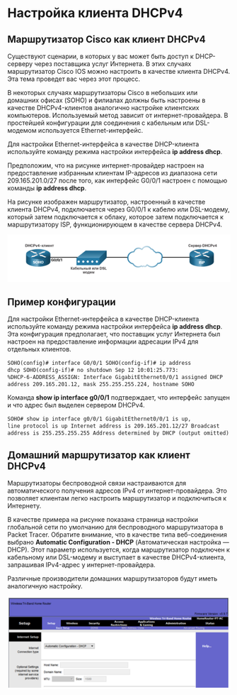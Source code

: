 # Настройка клиента DHCPv4

<!-- 7.3.1 -->
## Маршрутизатор Cisco как клиент DHCPv4
Существуют сценарии, в которых у вас может быть доступ к DHCP-серверу через поставщика услуг Интернета. В этих случаях маршрутизатор Cisco IOS можно настроить в качестве клиента DHCPv4. Эта тема проведет вас через этот процесс.

В некоторых случаях маршрутизаторы Cisco в небольших или домашних офисах (SOHO) и филиалах должны быть настроены в качестве DHCPv4-клиентов аналогично настройке клиентских компьютеров. Используемый метод зависит от интернет-провайдера. В простейшей конфигурации для соединения с кабельным или DSL-модемом используется Ethernet-интерфейс.

Для настройки Ethernet-интерфейса в качестве DHCP-клиента используйте команду режима настройки интерфейса **ip address dhcp**.

Предположим, что на рисунке интернет-провайдер настроен на предоставление избранным клиентам IP-адресов из диапазона сети 209.165.201.0/27 после того, как интерфейс G0/0/1 настроен с помощью команды **ip address dhcp**.

На рисунке изображен маршрутизатор, настроенный в качестве клиента DHCPv4, подключается через G0/0/1 к кабелю или DSL-модему, который затем подключается к облаку, которое затем подключается к маршрутизатору ISP, функционирующем в качестве сервера DHCPv4.

![](./assets/7.3.1.PNG)
<!-- /courses/srwe-dl/af9ece96-34fe-11eb-b1b2-9b1b0c1f7e0d/afb69c50-34fe-11eb-b1b2-9b1b0c1f7e0d/assets/c9fcc671-1c27-11ea-af09-3b2e6521927c.svg -->


<!-- 7.3.2 -->
## Пример конфигурации
Для настройки Ethernet-интерфейса в качестве DHCP-клиента используйте команду режима настройки интерфейса **ip address dhcp**. Эта конфигурация предполагает, что поставщик услуг Интернета был настроен на предоставление информации адресации IPv4 для отдельных клиентов.

<code><pre>SOHO(config)# interface G0/0/1
SOHO(config-if)# ip address dhcp
SOHO(config-if)# no shutdown
Sep 12 10:01:25.773: %DHCP-6-ADDRESS_ASSIGN: Interface GigabitEthernet0/0/1 assigned DHCP address 209.165.201.12, mask 255.255.255.224, hostname SOHO
</code></pre>

Команда **show ip interface g0/0/1** подтверждает, что интерфейс запущен и что адрес был выделен сервером DHCPv4.

<code><pre>SOHO# show ip interface g0/0/1
GigabitEthernet0/0/1 is up, line protocol is up
  Internet address is 209.165.201.12/27
  Broadcast address is 255.255.255.255
  Address determined by DHCP
(output omitted)
</code></pre>

<!-- 7.3.3 -->
## Домашний маршрутизатор как клиент DHCPv4
Маршрутизаторы беспроводной связи настраиваются для автоматического получения адресов IPv4 от интернет-провайдера. Это позволяет клиентам легко настроить маршрутизатор и подключиться к Интернету.

В качестве примера на рисунке показана страница настройки глобальной сети по умолчанию для беспроводного маршрутизатора в Packet Tracer. Обратите внимание, что в качестве типа веб-соединения выбрано **Automatic Configuration - DHCP** (Автоматическая настройка — DHCP). Этот параметр используется, когда маршрутизатор подключен к кабельному или DSL-модему и выступает в качестве DHCPv4-клиента, запрашивая IPv4-адрес у интернет-провайдера.

Различные производители домашних маршрутизаторов будут иметь аналогичную настройку.

![](./assets/7.3.3.PNG)
<!-- /courses/srwe-dl/af9ece96-34fe-11eb-b1b2-9b1b0c1f7e0d/afb69c52-34fe-11eb-b1b2-9b1b0c1f7e0d/assets/ca04dcc0-1c27-11ea-af09-3b2e6521927c.png-->


<!-- 7.3.4 Инструмент проверки синтаксиса. Настройка маршрутизатора в качестве DHCPv4-клиента -->

